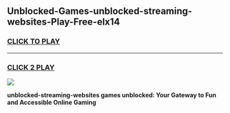 
## Unblocked-Games-unblocked-streaming-websites-Play-Free-elx14
<h3>
<a href="https://premium76.site?title=unblocked-streaming-websites&ref=23A">CLICK TO PLAY</a></h3>
<hr>

<h3>
<a href="https://premium76.site?title=unblocked-streaming-websites&ref=23A">CLICK 2 PLAY</a>
  
</h3>

<a href="https://premium76.site?title=unblocked-streaming-websites&ref=23A"><img src="https://clearcache.store/games.png"></a>


**unblocked-streaming-websites games unblocked: Your Gateway to Fun and Accessible Online Gaming**
